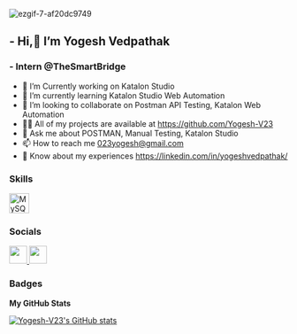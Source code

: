 ![ezgif-7-af20dc9749](https://github.com/Yogesh-V23/Yogesh-V23/assets/159822340/14ae576f-5a1f-48a9-95df-f1e6c21353ff)
## -  Hi,👋 I’m Yogesh Vedpathak 
### - Intern @TheSmartBridge
- 👀 I’m Currently working on Katalon Studio
- 🌱 I’m currently learning Katalon Studio Web Automation
- 👯 I’m looking to collaborate on Postman API Testing, Katalon Web Automation
- 👨‍💻 All of my projects are available at https://github.com/Yogesh-V23
- 💬 Ask me about POSTMAN, Manual Testing, Katalon Studio
- 📫 How to reach me 023yogesh@gmail.com
- 📄 Know about my experiences https://linkedin.com/in/yogeshvedpathak/

### Skills


<p align="left">
<a href="https://www.mysql.com/" target="_blank" rel="noreferrer"><img src="https://raw.githubusercontent.com/danielcranney/readme-generator/main/public/icons/skills/mysql-colored.svg" width="36" height="36" alt="MySQL" /></a>
</p>


### Socials

<p align="left"> <a href="https://www.github.com/Yogesh-V23" target="_blank" rel="noreferrer"> <picture> <source media="(prefers-color-scheme: dark)" srcset="https://raw.githubusercontent.com/danielcranney/readme-generator/main/public/icons/socials/github-dark.svg" /> <source media="(prefers-color-scheme: light)" srcset="https://raw.githubusercontent.com/danielcranney/readme-generator/main/public/icons/socials/github.svg" /> <img src="https://raw.githubusercontent.com/danielcranney/readme-generator/main/public/icons/socials/github.svg" width="32" height="32" /> </picture> </a> <a href="https://www.linkedin.com/in/yogeshvedpathak" target="_blank" rel="noreferrer"> <picture> <source media="(prefers-color-scheme: dark)" srcset="https://raw.githubusercontent.com/danielcranney/readme-generator/main/public/icons/socials/linkedin-dark.svg" /> <source media="(prefers-color-scheme: light)" srcset="https://raw.githubusercontent.com/danielcranney/readme-generator/main/public/icons/socials/linkedin.svg" /> <img src="https://raw.githubusercontent.com/danielcranney/readme-generator/main/public/icons/socials/linkedin.svg" width="32" height="32" /> </picture> </a></p>

### Badges

<b>My GitHub Stats</b>

<a href="http://www.github.com/Yogesh-V23"><img src="https://github-readme-stats.vercel.app/api?username=Yogesh-V23&show_icons=true&hide=&count_private=true&title_color=0891b2&text_color=ffffff&icon_color=0891b2&bg_color=000000&hide_border=true&show_icons=true" alt="Yogesh-V23's GitHub stats" /></a>

<!---
Yogesh-V23/Yogesh-V23 is a ✨ special ✨ repository because its `README.md` (this file) appears on your GitHub profile.
You can click the Preview link to take a look at your changes.
--->

